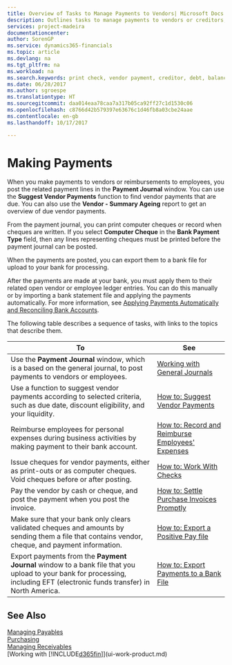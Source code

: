 ```yaml
---
title: Overview of Tasks to Manage Payments to Vendors| Microsoft Docs
description: Outlines tasks to manage payments to vendors or creditors, including posting payment lines and getting an overview of the balance due.
services: project-madeira
documentationcenter: 
author: SorenGP
ms.service: dynamics365-financials
ms.topic: article
ms.devlang: na
ms.tgt_pltfrm: na
ms.workload: na
ms.search.keywords: print check, vendor payment, creditor, debt, balance due, AP
ms.date: 06/28/2017
ms.author: sgroespe
ms.translationtype: HT
ms.sourcegitcommit: daa014eaa78caa7a317b05ca92ff27c1d1530c06
ms.openlocfilehash: c8766d42b579397e63676c1d46fb8a03cbe24aae
ms.contentlocale: en-gb
ms.lasthandoff: 10/17/2017

---
```

# <a name="making-payments"></a>Making Payments
When you make payments to vendors or reimbursements to employees, you post the related payment lines in the **Payment Journal** window. You can use the **Suggest Vendor Payments** function to find vendor payments that are due. You can also use the **Vendor - Summary Ageing** report to get an overview of due vendor payments.

From the payment journal, you can print computer cheques or record when cheques are written. If you select **Computer Cheque** in the **Bank Payment Type** field, then any lines representing cheques must be printed before the payment journal can be posted.

When the payments are posted, you can export them to a bank file for upload to your bank for processing.

After the payments are made at your bank, you must apply them to their related open vendor or employee ledger entries. You can do this manually or by importing a bank statement file and applying the payments automatically. For more information, see [Applying Payments Automatically and Reconciling Bank Accounts](receivables-apply-payments-auto-reconcile-bank-accounts.md).

The following table describes a sequence of tasks, with links to the topics that describe them.

| To | See |
| --- | --- |
|Use the **Payment Journal** window, which is a based on the general journal, to post payments to vendors or employees.|[Working with General Journals](ui-work-general-journals.md)|
| Use a function to suggest vendor payments according to selected criteria, such as due date, discount eligibility, and your liquidity. |[How to: Suggest Vendor Payments](payables-how-suggest-vendor-payments.md) |
|Reimburse employees for personal expenses during business activities by making payment to their bank account.|[How to: Record and Reimburse Employees' Expenses](finance-how-record-reimburse-employee-expenses.md)|
| Issue cheques for vendor payments, either as print-outs or as computer cheques. Void cheques before or after posting. |[How to: Work With Checks](payables-how-work-checks.md) |
| Pay the vendor by cash or cheque, and post the payment when you post the invoice. |[How to: Settle Purchase Invoices Promptly](finance-how-to-settle-purchase-invoices-promptly.md) |
| Make sure that your bank only clears validated cheques and amounts by sending them a file that contains vendor, cheque, and payment information. |[How to: Export a Positive Pay file](finance-how-positive-pay.md) |
|Export payments from the **Payment Journal** window to a bank file that you upload to your bank for processing, including EFT (electronic funds transfer) in North America. |[How to: Export Payments to a Bank File](payables-how-export-payments-bank-file.md)|  

## <a name="see-also"></a>See Also
[Managing Payables](payables-manage-payables.md)  
[Purchasing](purchasing-manage-purchasing.md)  
[Managing Receivables](receivables-manage-receivables.md)  
[Working with [!INCLUDE[d365fin](includes/d365fin_md.md)]](ui-work-product.md)  

